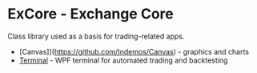 # ExCore - Exchange Core 

Class library used as a basis for trading-related apps. 

* [Canvas]](https://github.com/Indemos/Canvas) - graphics and charts 
* [Terminal](https://github.com/Indemos/Terminal) - WPF terminal for automated trading and backtesting
